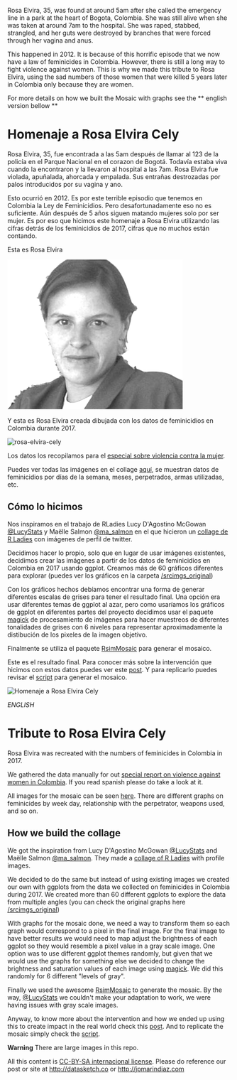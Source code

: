 
Rosa Elvira, 35, was found at around 5am after she called the emergency line in a park at the heart of Bogota, Colombia. She was still alive when she was taken at around 7am to the hospital. She was raped, stabbed, strangled, and her guts were destroyed by branches that were forced through her vagina and anus. 

This happened in 2012. It is because of this horrific episode that we now have a law of feminicides in Colombia. However, there is still a long way to fight violence against women. This is why we made this tribute to Rosa Elvira, using the sad numbers of those women that were killed 5 years later in Colombia only because they are women.

For more details on how we built the Mosaic with graphs see the ** english version bellow **

# Homenaje a Rosa Elvira Cely

Rosa Elvira, 35, fue encontrada a las 5am después de llamar al 123 de la policía en el Parque Nacional en el corazon de Bogotá. Todavía estaba viva cuando la encontraron y la llevaron al hospital a las 7am. Rosa Elvira fue violada, apuñalada, ahorcada y empalada. Sus entrañas destrozadas por palos introducidos por su vagina y ano.

Esto ocurrió en 2012. Es por este terrible episodio que tenemos en Colombia la Ley de Feminicidios. Pero desafortunadamente eso no es suficiente. Aún después de 5 años siguen matando mujeres solo por ser mujer. Es por eso que hicimos este homenaje a Rosa Elvira utilizando las cifras detrás de los feminicidios de 2017, cifras que no muchos están contando.

Esta es Rosa Elvira

![rosa-elvira-cely](rosa-elvira-cely-bg.png)

Y esta es Rosa Elvira creada dibujada con los datos de feminicidios en Colombia durante 2017.

![rosa-elvira-cely](rosa-elvira-plots.png)

Los datos los recopilamos para el [especial sobre violencia contra la mujer](http://especiales.datasketch.co/sobrevivientes). 

Puedes ver todas las imágenes en el collage [aquí](especiales.datasketch.co/sobrevivientes/caminos-para-combatir-la-violencia.html), se muestran datos de feminicidios por días de la semana, meses, perpetrados, armas utilizadas, etc.

## Cómo lo hicimos

Nos inspiramos en el trabajo de RLadies Lucy D'Agostino McGowan [@LucyStats](http://twitter.com/LucyStats) y Maëlle Salmon [@ma_salmon](http://twitter.com/ma_salmon) en el que hicieron un [collage de R Ladies](http://livefreeordichotomize.com/2017/07/18/the-making-of-we-r-ladies/) con imágenes de perfil de twitter.

Decidimos hacer lo propio, solo que en lugar de usar imágenes existentes, decidimos crear las imágenes a partir de los datos de feminicidios en Colombia en 2017 usando ggplot. Creamos más de 60 gráficos diferentes para explorar (puedes ver los gráficos en la carpeta [/srcimgs_original](./srcimgs_original))

Con los gráficos hechos debíamos encontrar una forma de generar diferentes escalas de grises para tener el resultado final. Una opción era usar diferentes temas de ggplot al azar, pero como usaríamos los gráficos de ggplot en diferentes partes del proyecto decidimos usar el paquete [magick](https://cran.r-project.org/web/packages/magick/vignettes/intro.html) de procesamiento de imágenes para hacer muestreos de diferentes tonalidades de grises con 6 niveles para representar aproximadamente la distibución de los pixeles de la imagen objetivo. 

Finalmente se utiliza el paquete [RsimMosaic](https://cran.r-project.org/web/packages/RsimMosaic/index.html) para generar el mosaico.

Este es el resultado final.
Para conocer más sobre la intervención que hicimos con estos datos puedes ver este [post](https://www.datasketch.co/es/p/revive-nuestra-intervencion-callejera-con-rosa-elvira-cely).
Y para replicarlo puedes revisar el [script](rcompose-image.R) para generar el mosaico.

![Homenaje a Rosa Elvira Cely](homenaje-rosa-elvira-cely.gif)


_ENGLISH_

# Tribute to Rosa Elvira Cely

Rosa Elvira was recreated with the numbers of feminicides in Colombia in 2017.

We gathered the data manually for out [special report on violence against women in Colombia](http://especiales.datasketch.co/sobrevivientes). If you read spanish please do take a look at it.

All images for the mosaic can be seen [here](especiales.datasketch.co/sobrevivientes/caminos-para-combatir-la-violencia.html). There are different graphs on feminicides by week day, relationship with the perpetrator, weapons used, and so on.

## How we build the collage

We got the inspiration from Lucy D'Agostino McGowan [@LucyStats](http://twitter.com/LucyStats) and Maëlle Salmon [@ma_salmon](http://twitter.com/ma_salmon). They made a [collage of R Ladies](http://livefreeordichotomize.com/2017/07/18/the-making-of-we-r-ladies/) with profile images.

We decided to do the same but instead of using existing images we created our own with ggplots from the data we collected on feminicides in Colombia during 2017. We created more than 60 different ggplots to explore the data from multiple angles (you can check the original graphs here [/srcimgs_original](./srcimgs_original))

With graphs for the mosaic done, we need a way to transform them so each graph would correspond to a pixel in the final image. For the final image to have better results we would need to map adjust the brightness of each ggplot so they would resemble a pixel value in a gray scale image. One option was to use different ggplot themes randomly, but given that we would use the graphs for something else we decided to change the brightness and saturation values of each image using [magick](https://cran.r-project.org/web/packages/magick/vignettes/intro.html). We did this randomly for 6 different "levels of gray". 

Finally we used the awesome [RsimMosaic](https://cran.r-project.org/web/packages/RsimMosaic/index.html) to generate the mosaic. By the way, [@LucyStats](http://twitter.com/LucyStats) we couldn't make your adaptation to work, we were having issues with gray scale images. 

Anyway, to know more about the intervention and how we ended up using this to create impact in the real world check this [post](https://www.datasketch.co/en/p/how-we-used-r-to-raise-alarms-about-feminicides-in-colombia).
And to replicate the mosaic simply check the [script](rcompose-image.R).

**Warning**
There are large images in this repo.

All this content is [CC-BY-SA internacional license](https://creativecommons.org/licenses/by-sa/4.0/).
Please do reference our post or site at http://datasketch.co or http://jpmarindiaz.com


